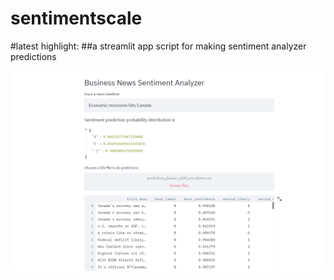 # sentimentscale

#latest highlight:
##a streamlit app script for making sentiment analyzer predictions

![Simple news sentiment analyzer app made with Streamlit](https://github.com/Amyylam/sentimentscale/blob/master/Business_sentiment_analyzer_app.PNG)
